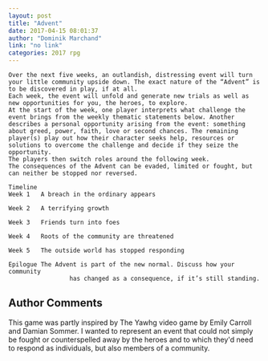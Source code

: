 ```yaml
---
layout: post
title: "Advent"
date: 2017-04-15 08:01:37
author: "Dominik Marchand"
link: "no link"
categories: 2017 rpg
---
```

```
Over the next five weeks, an outlandish, distressing event will turn your little community upside down. The exact nature of the “Advent” is to be discovered in play, if at all.
Each week, the event will unfold and generate new trials as well as new opportunities for you, the heroes, to explore. 
At the start of the week, one player interprets what challenge the event brings from the weekly thematic statements below. Another describes a personal opportunity arising from the event: something about greed, power, faith, love or second chances. The remaining player(s) play out how their character seeks help, resources or solutions to overcome the challenge and decide if they seize the opportunity.
The players then switch roles around the following week.
The consequences of the Advent can be evaded, limited or fought, but can neither be stopped nor reversed.

Timeline
Week 1   A breach in the ordinary appears

Week 2   A terrifying growth

Week 3   Friends turn into foes

Week 4   Roots of the community are threatened

Week 5 	 The outside world has stopped responding

Epilogue The Advent is part of the new normal. Discuss how your community        
                 has changed as a consequence, if it’s still standing.
```
## Author Comments 

This game was partly inspired by The Yawhg video game by Emily Carroll and Damian Sommer. I wanted to represent an event that could not simply be fought or counterspelled away by the heroes and to which they'd need to respond as individuals, but also members of a community.
